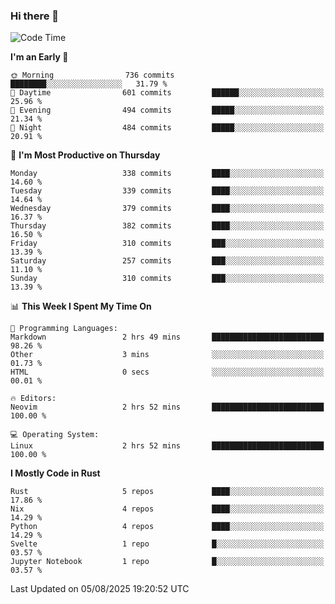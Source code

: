 ### Hi there 👋
<!--START_SECTION:waka-->
![Code Time](http://img.shields.io/badge/Code%20Time-729%20hrs%2014%20mins-blue)

**I'm an Early 🐤** 

```text
🌞 Morning                736 commits         ████████░░░░░░░░░░░░░░░░░   31.79 % 
🌆 Daytime                601 commits         ██████░░░░░░░░░░░░░░░░░░░   25.96 % 
🌃 Evening                494 commits         █████░░░░░░░░░░░░░░░░░░░░   21.34 % 
🌙 Night                  484 commits         █████░░░░░░░░░░░░░░░░░░░░   20.91 % 
```
📅 **I'm Most Productive on Thursday** 

```text
Monday                   338 commits         ████░░░░░░░░░░░░░░░░░░░░░   14.60 % 
Tuesday                  339 commits         ████░░░░░░░░░░░░░░░░░░░░░   14.64 % 
Wednesday                379 commits         ████░░░░░░░░░░░░░░░░░░░░░   16.37 % 
Thursday                 382 commits         ████░░░░░░░░░░░░░░░░░░░░░   16.50 % 
Friday                   310 commits         ███░░░░░░░░░░░░░░░░░░░░░░   13.39 % 
Saturday                 257 commits         ███░░░░░░░░░░░░░░░░░░░░░░   11.10 % 
Sunday                   310 commits         ███░░░░░░░░░░░░░░░░░░░░░░   13.39 % 
```


📊 **This Week I Spent My Time On** 

```text
💬 Programming Languages: 
Markdown                 2 hrs 49 mins       █████████████████████████   98.26 % 
Other                    3 mins              ░░░░░░░░░░░░░░░░░░░░░░░░░   01.73 % 
HTML                     0 secs              ░░░░░░░░░░░░░░░░░░░░░░░░░   00.01 % 

🔥 Editors: 
Neovim                   2 hrs 52 mins       █████████████████████████   100.00 % 

💻 Operating System: 
Linux                    2 hrs 52 mins       █████████████████████████   100.00 % 
```

**I Mostly Code in Rust** 

```text
Rust                     5 repos             ████░░░░░░░░░░░░░░░░░░░░░   17.86 % 
Nix                      4 repos             ████░░░░░░░░░░░░░░░░░░░░░   14.29 % 
Python                   4 repos             ████░░░░░░░░░░░░░░░░░░░░░   14.29 % 
Svelte                   1 repo              █░░░░░░░░░░░░░░░░░░░░░░░░   03.57 % 
Jupyter Notebook         1 repo              █░░░░░░░░░░░░░░░░░░░░░░░░   03.57 % 
```




 Last Updated on 05/08/2025 19:20:52 UTC
<!--END_SECTION:waka-->

<!--
**YoganshSharma/YoganshSharma** is a ✨ _special_ ✨ repository because its `README.md` (this file) appears on your GitHub profile.

Here are some ideas to get you started:

- 🔭 I’m currently working on ...
- 🌱 I’m currently learning ...
- 👯 I’m looking to collaborate on ...
- 🤔 I’m looking for help with ...
- 💬 Ask me about ...
- 📫 How to reach me: ...
- 😄 Pronouns: ...
- ⚡ Fun fact: ...
-->
